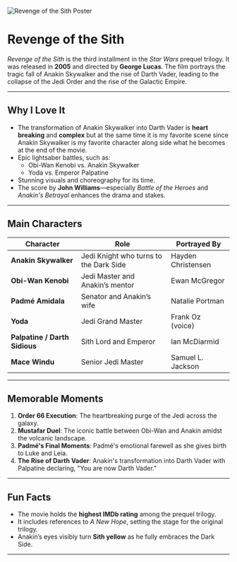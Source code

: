 ![Revenge of the Sith Poster](https://i.ebayimg.com/images/g/BiEAAOSwWZlf8liw/s-l1200.jpg)

# Revenge of the Sith

*Revenge of the Sith* is the third installment in the *Star Wars* prequel trilogy. It was released in **2005** and directed by **George Lucas**. The film portrays the tragic fall of Anakin Skywalker and the rise of Darth Vader, leading to the collapse of the Jedi Order and the rise of the Galactic Empire.

---

## Why I Love It
- The transformation of Anakin Skywalker into Darth Vader is **heart breaking** and **complex** but at the same time it is my favorite scene since Anakin Skywalker is my favorite character along side what he becomes at the end of the movie.
- Epic lightsaber battles, such as:
  - Obi-Wan Kenobi vs. Anakin Skywalker
  - Yoda vs. Emperor Palpatine
- Stunning visuals and choreography for its time.
- The score by **John Williams**—especially *Battle of the Heroes* and *Anakin's Betrayal* enhances the drama and stakes.

---

## Main Characters

| **Character**         | **Role**                          | **Portrayed By**       |
|------------------------|------------------------------------|------------------------|
| **Anakin Skywalker**   | Jedi Knight who turns to the Dark Side | Hayden Christensen     |
| **Obi-Wan Kenobi**     | Jedi Master and Anakin’s mentor  | Ewan McGregor          |
| **Padmé Amidala**      | Senator and Anakin’s wife        | Natalie Portman        |
| **Yoda**               | Jedi Grand Master                | Frank Oz (voice)       |
| **Palpatine / Darth Sidious** | Sith Lord and Emperor     | Ian McDiarmid          |
| **Mace Windu**         | Senior Jedi Master               | Samuel L. Jackson      |

---

## Memorable Moments
1. **Order 66 Execution**: The heartbreaking purge of the Jedi across the galaxy.
2. **Mustafar Duel**: The iconic battle between Obi-Wan and Anakin amidst the volcanic landscape.
3. **Padmé's Final Moments**: Padmé's emotional farewell as she gives birth to Luke and Leia.
4. **The Rise of Darth Vader**: Anakin's transformation into Darth Vader with Palpatine declaring, "You are now Darth Vader."

---


## Fun Facts
- The movie holds the **highest IMDb rating** among the prequel trilogy.
- It includes references to *A New Hope*, setting the stage for the original trilogy.
- Anakin’s eyes visibly turn **Sith yellow** as he fully embraces the Dark Side.

---


